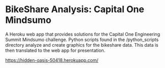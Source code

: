 # BikeShare Analysis: Capital One Mindsumo

A Heroku web app that provides solutions for the Capital One Engineering
Summit Mindsumo challenge. Python scripts found in the /python_scripts
directory analyze and create graphics for the bikeshare data. This data
is then translated to the web app for presentation.

https://hidden-oasis-50418.herokuapp.com/
